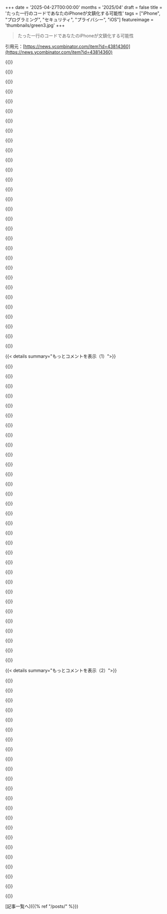 +++
date = '2025-04-27T00:00:00'
months = '2025/04'
draft = false
title = 'たった一行のコードであなたのiPhoneが文鎮化する可能性'
tags = ["iPhone", "プログラミング", "セキュリティ", "プライバシー", "iOS"]
featureimage = 'thumbnails/green3.jpg'
+++

> たった一行のコードであなたのiPhoneが文鎮化する可能性

引用元：[https://news.ycombinator.com/item?id=43814360](https://news.ycombinator.com/item?id=43814360)




{{<matomeQuote body="このAPIで通知するのにエンタイトルメントいらないって、マジかよ。64ビットの情報をどのプロセスとも共有できるって？これ完全にアプリ間のトラッキングに使えるじゃん。＜br＞正直どんな情報共有したいかはわかんないけど、プロセス間の情報共有は今まで制限されてきた歴史があるんだよね。＜br＞システムが値を保存してくれて、どのアプリから来たか追跡してないなら、再起動しなければアプリ消して再インストールしても情報残るってこと。＜br＞IDFAとかIDFVのリセット回避に簡単に使えそう。" userName="e28eta" createdAt="2025/04/28 02:13:17" color="#785bff">}}




{{<matomeQuote body="それ、アプリ間のトラッキングにピッタリだね。でも、この設計自体は古いみたい。facebookより前からあるかもだから、悪意はないだろうけどさ。たしかに悪用できそうだけど、ネットにつながってればもっと別の良いやり方もあるんじゃない？＜br＞どうなんだろう。" userName="tgv" createdAt="2025/04/28 07:18:43" color="">}}




{{<matomeQuote body="公式ドキュメントによると、NSNotificationCenterはMac OS X 10.0にはもうあったらしいね。NextSTEP 3.3、つまり1995年には存在してたみたいだよ。" userName="tgv" createdAt="2025/04/28 20:16:32" color="">}}




{{<matomeQuote body="俺もまさにそこに目がいったよ。64ビットあれば、アプリ間のトラッキングに簡単に使えちゃうね（1行で！）。まさにiOS版スーパーcookie。これにエンタイトルメントが必要になれば、プライバシー的には良いことだね。" userName="agos" createdAt="2025/04/28 07:41:23" color="">}}




{{<matomeQuote body="センシティブな通知だけエンタイトルメントが必要になったみたいだよ。トラッキング対策にはなってないってことだね。" userName="croemer" createdAt="2025/04/28 09:22:29" color="">}}




{{<matomeQuote body="IDFVは同じベンダーのアプリ間ならトラッキングできるんだよね。でも、ベンダーのアプリ全部消すとリセットされる。ユーザー自身でリセットできるかは知らないけど、ベンダーは自前のIDで紐付けられるから結局同じ。＜br＞あなたが言ってる方法はほぼ同じことだけど、権限が違ったり、ベンダーを超えてできる可能性があるね（事前に合意は必要だろうけど）。" userName="icoder" createdAt="2025/04/28 10:20:09" color="#45d325">}}




{{<matomeQuote body="これが一番ヤバいのは、サードパーティのSDKじゃないかな（分析とか広告とか？）。そういうSDKは、いろんなベンダーのアプリに入り込んでるからね。" userName="e28eta" createdAt="2025/04/28 15:53:43" color="#ff33a1">}}




{{<matomeQuote body="DMAによると、Appleのアプリで使える機能は、サードパーティのアプリでも使えるようにしなきゃいけないんだって。もちろん、Appleは数十億ドル稼いでる囲い込みを守るために、必死で抵抗するだろうね。" userName="jillyboel" createdAt="2025/04/28 15:42:46" color="">}}




{{<matomeQuote body="記事で説明されてるエクスプロイトじゃ、デバイスは“brick”しないよ。それは完全にぶっ壊すことだから。このケースなら、tethered restoreすれば元に戻せるはず。" userName="95014_refugee" createdAt="2025/04/28 00:04:21" color="#45d325">}}




{{<matomeQuote body="見てるとね、“brick”って言葉は言葉の例にもれず，進化してるんだよ。実際には，君が言ってる伝統的な定義じゃなくて，ここで使われてるみたいなもっと緩い意味で使われることが多いんだ。" userName="the__alchemist" createdAt="2025/04/28 00:20:04" color="">}}




{{<matomeQuote body="物理的にiPhoneを完全に“brick”する方法はないよ。DFUモードはROMから起動するから，USBで全部復元できるんだ。Apple Silicon Macも同じ。systemとかを壊しても，別のMacで初期化できる。PCはBIOSを壊したりすると“brick”することがあるから違うんだ。rm -rf /でefi varsを消して“brick”した話もあるけどね。" userName="miki123211" createdAt="2025/04/28 07:56:52" color="#ff5733">}}




{{<matomeQuote body="ちょうど“soft”-brickみたいだね。" userName="Kerbonut" createdAt="2025/04/28 00:22:19" color="">}}




{{<matomeQuote body="もっと大事なのは，その一行コードは単に再起動を強制するだけってことだよ。外部の修理が必要だって言うとしても，“brick”だって考えるなら，タイトルはやっぱり間違ってる。" userName="mook" createdAt="2025/04/28 03:19:31" color="#38d3d3">}}




{{<matomeQuote body="“Bricking”は厳密に定義された用語じゃないんだ。“realtime”みたいな感じで，（この特定のユーザーにとって，この特定の状況で）っていう暗黙の意味がついてくるんだよ。たいていのユーザーにとっては，電源ボタン押しても起動して動かなきゃ“bricked”ってことになる。ここにいるほとんどの読者にとっては，dev toolでbootloaderを再フラッシュするのはかなり簡単だろうけど，USBが動かなくなったら終わりかもね。ASICをde-capして回路をいじって生き返らせる人も数人はいるだろうけどね。" userName="taneq" createdAt="2025/04/28 00:36:17" color="#ff33a1">}}




{{<matomeQuote body="間違いだよ。それは単に再起動を強制するだけじゃなくて，無限再起動ループになるんだよ。起動するたびに再起動しちゃう。<br>結果，soft-brickedになって，デバイスを全部消去してバックアップから復元しなきゃいけなくなるんだ。<br>デバイスの消去が必要でも，完全な“brick”じゃないのは確かだけど，それでもかなり深刻だよ。" userName="SamBam" createdAt="2025/04/28 03:32:51" color="#45d325">}}




{{<matomeQuote body="間違いだよ。“Bricking”ってのは，ユーザーが自分で元に戻したり修理したりできない文鎮になっちゃうことなんだ。それがこの言葉の本来の意味だよ。" userName="cantrecallmypwd" createdAt="2025/04/28 03:45:12" color="#785bff">}}




{{<matomeQuote body="PC側の経験から話すね。PCよりAppleのUXはいいけど，e-wasteにならないのが重要。PCはBIOS壊しても復旧しやすい例とか，efi varsを消しても大丈夫な話とか。Apple Siliconがソフトで“brick”する一番の原因はSSDの寿命消耗だろうね。M4 Mac Miniは交換可能になったけど，多くのMacはSSD交換が大変。AppleはSSD周りのハード選択が怪しいこともあった。ソフトウェアよりハードウェア問題でe-wasteになる可能性の方が高いね。パーツペアリングとか修理性が問題。これはAppleの設計はすごいけど，修理実績はダメってこと。" userName="jchw" createdAt="2025/04/28 18:14:01" color="#ff33a1">}}




{{<matomeQuote body="だから素人には何も言わないけど、の連中はもっと気を遣うべきだと思うんだ。「なんでもあり」な態度はコミュニケーションを難しくするよ。”Soft brick”がすでに存在する正しい用語だよ。" userName="fc417fc802" createdAt="2025/04/28 02:30:17" color="">}}




{{<matomeQuote body="昔、デバイスがもうちょっと大きかった頃は、慣習的に”boat-anchors”って呼んでたね。" userName="AStonesThrow" createdAt="2025/04/28 05:52:16" color="">}}




{{<matomeQuote body="いや、_single line_の部分は一度の再起動を引き起こすだけだよ。終わらないループにするにはウィジェットの設定が必要だから、それは一行以上かかるんだ。" userName="mook" createdAt="2025/04/28 07:13:46" color="">}}




{{<matomeQuote body="A soft brickって焼く前のレンガのことじゃないの？違うかな？だから、用語は’soft brick’じゃなくて’muddied’の方がいいかも。”That updated muddied my device, I had to clean it up with a restore”" userName="nullhole" createdAt="2025/04/28 05:08:06" color="">}}




{{<matomeQuote body="＞ EFI varsをいじるだけじゃ大抵のシステムは起動不能にはならないよ。俺は面白いことやろうとしてEFI varsを何回か壊したことあるけど。UEFI実装はバグが多い傾向にあるけど、全部が壊滅的にひどいわけじゃないし。ちなみに、俺は手元に完全に（フラッシュメモリのダンプを持ってて書き戻せる場合を除いて）brickできるノートPCを持ってるよ。WindowsのAdministrator権限とかLinuxのrootユーザーに利用可能な完全に意図的な操作でEFI変数をいじるだけでね。" userName="timschumi" createdAt="2025/05/01 18:11:02" color="#ff5c5c">}}




{{<matomeQuote body="＞ ”Soft brick”がすでに存在する正しい用語だよ。それは記事が使ってる用語でもあるね。”The result is a device that’s soft-bricked, requiring a device erase and restore from backup.”" userName="rendall" createdAt="2025/04/28 04:41:54" color="">}}




{{<matomeQuote body="それは、コンシューマー向け技術に遅れをとった頑丈な政府向け携帯電話みたいに、扱いにくくて不便なデバイスに対する蔑称だったんだね。Brickっていうのは、ドアストッパーとか投擲物とか建築資材以外には全く役に立たないって意味だよ。" userName="cantrecallmypwd" createdAt="2025/04/28 07:48:46" color="">}}




{{<matomeQuote body="＞ 物理的にiPhoneを完全に”brick”する方法はない。いや、絶対あるよ（jailbrokenなiPhoneを数に入れるならね）。俺はすべての熱スロットリング制限を解除して、その後の世界一ひどい水冷セットアップでマザーボードを損傷させて、一台をbrickしたことがあるよ。ハードウェアが損傷してたらDFUを使って復元なんてできないからね。" userName="Andrew6rant" createdAt="2025/04/28 17:44:41" color="#ff5733">}}




{{<matomeQuote body="- は間違って使うと悪夢だよ。俺自身もこれでやられたことがある。リンク先: https://news.ycombinator.com/item?id=43775027" userName="Koshcheiushko" createdAt="2025/04/28 08:01:27" color="">}}




{{<matomeQuote body="異議あり。”Boat anchor”はJargon Fileにもあるきちんとした用語だよ。不可逆的に壊れたハードウェアを意味する。”一度雷が落ちたら即席のboat anchorさ！”俺は、brickはこのboat-anchorの類推に基づく新しい言葉だと思う。brickは小さいけど、”boat-anchor”ができた頃の部品は巨大だった。90年代はデカいほど信頼されてたんだよ。" userName="AStonesThrow" createdAt="2025/04/29 00:27:39" color="#ff33a1">}}




{{<matomeQuote body="知る限りほとんどのEFI変数はバッテリーバックアップ付きNVRAMに保存されてるから、いつもの解決策はCMOSバッテリー外してクリアすることだってば。ホストOSからは絶対読み書きできないもの（例えばBIOSパスワードとか）だけが解決策だと思うな。分解はいるけどさ。NVRAMクリアすると動かなくなるPCもあるらしいぜ笑" userName="jchw" createdAt="2025/05/01 21:35:44" color="#ff5c5c">}}




{{<matomeQuote body="あと、HN読者には色々デバイスあるだろうけど、スマホしか持ってなくてPCない人もいるからね。そういう人にとってはかなり悲惨だろな。Appleか第三者修理の技術者に見てもらえるといいけど。" userName="codetrotter" createdAt="2025/04/28 00:25:10" color="">}}




{{<matomeQuote body="ちょっと読み飛ばしすぎだよ。記事にはね、Widgetはアプリ開くとき評価されて、システムが失敗を続けるって書いてるじゃん。<br>”再起動後、SpringBoard初期化されたらすぐextension起こされて、以前失敗したからまた最初からやるんだ。”ってさ。" userName="internetter" createdAt="2025/04/28 13:34:12" color="#ff33a1">}}




{{< details summary="もっとコメントを表示（1）">}}

{{<matomeQuote body="気持ちは分かるけど、流行るとは思えないな。brickedの変種の方が意味通じるよ、直せるまで使えないって意味だし。muddiedの比喩は合わないね、泥まみれでも使えないわけじゃないからさ。" userName="dgoldstein0" createdAt="2025/04/28 07:06:24" color="">}}




{{<matomeQuote body="ソフト問題でe-wasteになるより近年はハード問題で多いって言うけど、短い期間でサポートやめるAppleこそソフト問題でe-waste作ってるんだよ。完璧に動くのにAppleがサポートやめたせいで使えないハードウェアがいっぱいあるもん。タブレットとかApple TVとかApple Watchとかね。他のメーカーもだけど、Appleほどひどいのはないと思うな。" userName="leptons" createdAt="2025/04/28 20:05:49" color="#38d3d3">}}




{{<matomeQuote body="デバイスはpillowedされたって言えるかもね。:D でも古いスマホのバッテリー考えると、ちょっと曖昧か。" userName="taneq" createdAt="2025/04/28 00:29:36" color="">}}




{{<matomeQuote body="だから、たぶん”loafed”かな、brickみたいな塊だけどソフトな感じもあるやつ。<br>”loafed”なデバイス、つまり何もしてないデバイスはloafingしてるってことになるね。" userName="dmckeon" createdAt="2025/04/28 03:16:38" color="">}}




{{<matomeQuote body="”直す”のが昔のbrickの定義だったんだよ、ハード修理って意味で。もし修理がソフト再インストールなら、それはハードウェアは壊れてないってこと。運転できない奴が運転席にいるからって車が壊れてるって言わないだろ！まったく！" userName="nomel" createdAt="2025/04/29 19:06:28" color="#ff33a1">}}




{{<matomeQuote body="これって昔は”OS再インストールが必要”って言われてたの覚えてる。よくあったし大したことなかったから、誰も名前つけようとしなかったんだよ。" userName="nomel" createdAt="2025/04/28 17:57:56" color="">}}




{{<matomeQuote body="あ〜、はいはい。Goebbels effectね。”嘘も千回言えばホントになる”ってやつだ。" userName="two_handfuls" createdAt="2025/04/28 01:41:44" color="">}}




{{<matomeQuote body="Appleは結局新しいの売るだけだろ、きっと。" userName="guappa" createdAt="2025/04/28 05:06:25" color="">}}




{{<matomeQuote body="いいね、17,500ドルはかなり良い額だね。こういうブログ記事って、いつもは二束三文だったり、企業が脆弱性は直すけど全然報奨金払わないってのが普通だったからさ。Appleは2019年以降、こういうのは良くなったみたいだね。" userName="dado3212" createdAt="2025/04/27 20:43:59" color="#45d325">}}




{{<matomeQuote body="最近のYouTube脆弱性の記事のコメントで、報奨金の評価に関する細かいニュアンスの解説を読んだらすごく参考になったんだ。表面上低い/高いに見える評価の理由がよく分かったよ。見つけたらまた貼るね。まあでも、結局ひどい目に遭う人も多いけどね。" userName="nativeit" createdAt="2025/04/27 21:26:50" color="#785bff">}}




{{<matomeQuote body="これのこと？ https://news.ycombinator.com/item?id=43025038" userName="croisillon" createdAt="2025/04/27 21:48:41" color="#ff5733">}}




{{<matomeQuote body="それだ！マジで参考になるよ、俺的にはね。俺の適当な仕事にちゃんと補足してくれてありがとう。" userName="nativeit" createdAt="2025/05/01 03:06:09" color="">}}




{{<matomeQuote body="うん、まさに俺が思い出したやつだ。" userName="williamscales" createdAt="2025/04/28 03:44:33" color="">}}




{{<matomeQuote body="多分こういうやつかな https://hn.algolia.com/?dateRange=all&page=0&prefix=false&qu..." userName="sdeframond" createdAt="2025/04/27 21:47:26" color="#ff5733">}}




{{<matomeQuote body="間違いない。手伝ってくれてサンキュー。" userName="nativeit" createdAt="2025/05/01 03:07:36" color="">}}




{{<matomeQuote body="Zerodiumなら75kドル払ったかもね。でもそれだと倫理的じゃないんだよ、だってIsraelとかAmericaとかがそれを兵器として使うだろうから。" userName="cantrecallmypwd" createdAt="2025/04/28 03:47:23" color="#ff5c5c">}}




{{<matomeQuote body="その前はVupenだったんだよ．企業名なんてどうでもいいんだ，怪しいグループや個人がたくさんいて0dayaを売買してるんだから．国家主体だって全部自分で開発してるわけじゃないし，どこかから手に入れる必要があるんだ．小さくてもゼロじゃない市場があるんだよ．" userName="cantrecallmypwd" createdAt="2025/04/28 07:39:09" color="#ff5733">}}




{{<matomeQuote body="確かにその穴を埋めた企業はあるだろうね．でも”お前のスマホをDDoSしてやったぞ”みたいな市場は本当はないよ．" userName="saagarjha" createdAt="2025/04/28 08:23:17" color="">}}




{{<matomeQuote body="それは違うんじゃない？ ターゲットのデバイスを一時的または実質的に永続的に使えなくするのは，君がどう思おうと有用なペイロードだよ．" userName="cantrecallmypwd" createdAt="2025/04/28 08:48:42" color="">}}




{{<matomeQuote body="誰にとって有用なペイロードなの？ そんなバグにお金を払う人がいたら教えてよ，そしたら信じるよ．Zerodiumの昔の支払いリストにさえDoSは載ってなかったし，俺の知る限り他の真面目なベンダーもそうだよ．俺がこれを気にしない人をたくさん挙げられるんだから，君も気にする人を一人くらい見つけられるはずだろ．" userName="saagarjha" createdAt="2025/04/28 09:57:08" color="#ff5733">}}




{{<matomeQuote body="脆弱性市場ってのはそうじゃないんだよ．ブローカーがスマホのDoSに7万5千ドルも払うなんて考えはすごく面白いね．" userName="tptacek" createdAt="2025/04/28 18:25:06" color="">}}




{{<matomeQuote body="すごいね！ こういうシンプルで効果的でえげつない脆弱性が一番好きだな．20年前，大学の友達とpingだけでサーバーを攻略できる完璧な脆弱性について理論をぶつけ合ったのを思い出すよ．そしてもちろん，2年前にはCVE-2022-23093として実際に発見されたんだ．" userName="_rrnv" createdAt="2025/04/27 20:41:51" color="#ff33a1">}}




{{<matomeQuote body="Ping of deathは20年前にはもうあったよ．https://web.archive.org/web/19981206105844/http://www.sophis..." userName="Rygian" createdAt="2025/04/27 21:18:37" color="#45d325">}}




{{<matomeQuote body="実際はもう30年近く前だよ，すごく年取った気分になるね ー 96年の終わりから97年の半ばにかけて，IRCでこれでいたずらするのが流行った時期は本当に魔法みたいだったんだ．" userName="jasongill" createdAt="2025/04/28 00:06:09" color="#38d3d3">}}




{{<matomeQuote body="信じられないかもだけど，あの頃IRCでは自分のIPアドレスとかクライアント情報とか，サーバーなしで直接繋がる方法（CTCPって言ったんだ）を自動で公開するのが普通だったんだよ．パケットフィルターもNATも全然なくて，認証もせいぜいident serverに名乗るだけ．特権ポートでidentd動かしてるってことはunixマシンのrootだって思われてたからね．" userName="anyfoo" createdAt="2025/04/28 02:00:32" color="#ff5733">}}




{{<matomeQuote body="CTCPはサーバー経由で、DCCがP2P接続のことだね。DCCはNATだと使えないんだ。俺は98年にNAT越しでIRCやってたけど、ipfwadmで設定したよ。" userName="sneak" createdAt="2025/04/28 06:37:13" color="">}}




{{<matomeQuote body="ああ，そうだね，CTCPとDCCを間違えてたよ。ごめん。CTCPってDCCの設定にも使われてたんだっけ？（他にもあったけどさ）。俺が90年代はじめにIRC始めた頃はNATもパケットフィルタリングもほとんどなくて，ネットは全然暗号化されてなかったんだ。今とは全然違う時代だったよな。" userName="anyfoo" createdAt="2025/04/28 20:44:59" color="">}}




{{<matomeQuote body="2001年頃大学にいたとき，ping of deathとか他のクラッシュ exploitで友達にいたずらしてたんだ。暇なときは大学ネットワークのランダムなIPにもやってたよ。それがどれだけ長く使えて，どれだけ簡単に悪用できたかって，マジでヤバかったんだ。" userName="driverdan" createdAt="2025/04/28 01:04:08" color="#45d325">}}




{{<matomeQuote body="DOS攻撃はそうだけど，俺が参照したfreebsdのCVEは理論上のRCEなんだ。" userName="_rrnv" createdAt="2025/04/28 08:13:47" color="">}}




{{<matomeQuote body="下にスクロールしてみてよ。俺のスマホだと（たぶん広告ブロッカーのせいか），Waybackのページはコンテンツの上に画面いっぱいの空白ができちゃうんだ。これは俺が試したほとんどのWaybackページで起きるね。最近のことだし，正確な原因は分からないんだ。" userName="giantrobot" createdAt="2025/04/27 22:48:52" color="">}}

{{</details>}}




{{< details summary="もっとコメントを表示（2）">}}

{{<matomeQuote body="これを試してみてよ。https：／／insecure．org／sploits／ping−o−death．html" userName="jasongill" createdAt="2025/04/28 00:06:41" color="#785bff">}}




{{<matomeQuote body="ダイヤルアップ時代には，pingのペイロードフィールドにATHコマンドを追加することで誰かを切断できたんだぜ。" userName="NitpickLawyer" createdAt="2025/04/27 22:39:06" color="#ff33a1">}}




{{<matomeQuote body="それはモデムがHayesコマンドセットをちゃんと実装してないか，OSが送信する文字ごとのタイミングを制御できる場合だけだよ。1秒のポーズ（デフォルト），ポーズなしで”＋＋＋”，もう一度ポーズ，それからATHコマンドが必要だったんだ。" userName="brontitall" createdAt="2025/04/27 22:42:44" color="#45d325">}}




{{<matomeQuote body="外部のUSRobotics 56kモデム使ってたから、大丈夫だったんだよね。でも、大量の”バルク”ノーネームモデムは脆弱だったんだ。ダイヤルアップIPのアドレス範囲全部にping打って、その結果をデカいIRCチャンネルで見てたんだよ。うーん、たぶんね" userName="NitpickLawyer" createdAt="2025/04/27 22:55:08" color="#ff33a1">}}




{{<matomeQuote body="Hayesがその一時停止の特許持ってたから、かなり一般的だったんだよ。" userName="wat10000" createdAt="2025/04/27 22:46:45" color="">}}




{{<matomeQuote body="へー、今日知ったよ。たぶんTIESを使ったのかもしれないね <br> https://en.wikipedia.org/wiki/Time_Independent_Escape_Sequen..." userName="brontitall" createdAt="2025/04/27 22:55:01" color="">}}




{{<matomeQuote body="コンマは2秒間の一時停止をしてくれたんだよ" userName="mycall" createdAt="2025/04/28 00:01:06" color="">}}




{{<matomeQuote body="ちゃんと調べるのは面倒なんだけど、IRCで送れる文字列があって、それでルーターの接続を即座に切らせることができたんだよね。でかいチャンネルにその文字列貼ると、何十人もの人が即切断するのを見たんだ。" userName="bslanej" createdAt="2025/04/27 23:41:30" color="#ff33a1">}}




{{<matomeQuote body="これは0x01制御文字（CTCP）に DCC SEND whatever 0 0 0 を送るバグで、古いLinuxカーネルのDCC ALGヘルパーが0をIPと解釈できず接続が落ちたんだ。TLS経由はルーターが見れないから大丈夫。これがTLS+NAT環境でDCCが使いにくい理由で、ポート指定やフォワードが必要。詳細はURL見て。 <br> https://modern.ircdocs.horse/dcc#dcc-send" userName="aaronmdjones" createdAt="2025/04/28 00:03:51" color="#ff5733">}}




{{<matomeQuote body="AOLのチャットルームでは音を鳴らせたんだけど、S{/con/con<br>って音として送ると、ユーザーサウンドをオフにしてないWindowsユーザーをクラッシュさせられたんだ。記憶がちょっと曖昧だし、正確なシーケンスは調べたくないけど、だいたいこんな感じ。" userName="genewitch" createdAt="2025/04/28 08:40:19" color="#ff33a1">}}




{{<matomeQuote body="https://mazur-archives.s3.amazonaws.com/aol-files/breaches/c...<br>それは `{S /con/con` だったんだ。記憶で文字を二つ入れ替えちゃってたよ。`{S` っていうのはAOLチャットルームが音を送るのに使ってた”システムメッセージ”で、改行の後にそのシーケンスを入れるとコンピューターがその音を探すんだ。`/con/con` しないってみんなが信頼してるならクールだったね。" userName="genewitch" createdAt="2025/04/30 11:52:01" color="#ff33a1">}}




{{<matomeQuote body="巨大なダイヤルアップネットワーク上で、パスワードを1文字ずつ総当たり攻撃して、誰かのディスクにアクセスできたの覚えてるよ。クレイジーな時代だったね。" userName="cryptoegorophy" createdAt="2025/04/27 22:49:01" color="#45d325">}}




{{<matomeQuote body="マジでウケるんだけど、PPPっていまどきのIoTモジュールでもまだ使われてるんだって。QMIとかMBIM使えないモジュールだと、独自のTCP/IPスタック動かす唯一の方法なんだよね（TLSの制御もできるし）。" userName="vv_" createdAt="2025/04/28 12:39:55" color="#ff5c5c">}}




{{<matomeQuote body="いいね。iOSのコアチームがこれを見た時、オフィスでどれだけ最悪な一日だったか想像つくわ。" userName="urbandw311er" createdAt="2025/04/27 22:05:26" color="">}}




{{<matomeQuote body="iOSチームの誰かはこれ絶対気づくべきだったと思うんだけど、どう？「やべ、SpringboardのUIイベント起こす方法いんじゃね？」「OK、じゃあこの認証いらないバス使ってSpringboardに購読させようぜ」みたいな？唯一考えられるのは、このコードめっちゃ前に書かれて、抽象化の一番底だから誰も見てなかったってことかな。" userName="rashkov" createdAt="2025/04/28 15:05:59" color="">}}




{{<matomeQuote body="そのシステムいつ導入されたか誰か知ってる？あんなにモロなセキュリティ問題なのにさ。もしかしてAppStoreできる前とか？他のアプリもっと信用してた時代とか？" userName="jonplackett" createdAt="2025/04/27 21:16:23" color="">}}




{{<matomeQuote body="その通知APIはめっちゃ古いよ（iOS 3）。あれは明確に信用しちゃいけないAPIで、復元中のUI表示とかに使うべきもんじゃない。だから、これは結構後から書かれたコードだと思う。Widget拡張はiOS 14だしね。昔からバックグラウンドタスク動かす方法はあったけど、あれで文鎮化はしなかった。Background fetchとか、再起動後アプリ初回起動するまで動かなかったもん。" userName="plorkyeran" createdAt="2025/04/27 21:52:12" color="#45d325">}}




{{<matomeQuote body="これは内部のブロードキャスト通知APIだよ（Linuxのdbusみたいなやつ）。ユーザーに見せる通知APIとは別もんね。" userName="duskwuff" createdAt="2025/04/27 23:51:46" color="">}}




{{<matomeQuote body="ええ、知ってますよ。なんで私がUI通知の話してると思ったんですか？" userName="plorkyeran" createdAt="2025/04/28 01:39:17" color="">}}




{{<matomeQuote body="ちなみに俺もUI通知のことかと思ってた（なんでかって？ 俺がバカだからだよ）。でも、とにかく、あの説明は別に絶対必要ってわけじゃなかったけど、助かったわ。" userName="bee_rider" createdAt="2025/04/28 02:04:39" color="">}}




{{<matomeQuote body="OS Xでこれより前にあったんじゃないっけ？" userName="MBCook" createdAt="2025/04/27 22:35:12" color="">}}




{{<matomeQuote body="ドキュメントには10.6って書いてあるらしいね。それがOS Xの同じバージョンの年（どっちも2009年リリース）。" userName="plorkyeran" createdAt="2025/04/28 01:40:30" color="">}}

{{</details>}}



[記事一覧へ]({{% ref "/posts/" %}})
